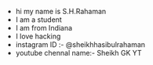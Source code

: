 - hi my name is S.H.Rahaman 
- I am a student 
- I am from Indiana
- I love hacking 
- instagram ID :- @sheikhhasibulrahaman
- youtube chennal name:- Sheikh GK YT


<!---
Shr001/Shr001 is a ✨ special ✨ repository because its `README.md` (this file) appears on your GitHub profile.
You can click the Preview link to take a look at your changes.
--->
